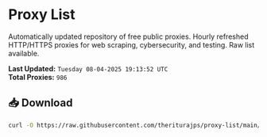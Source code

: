 # Proxy List

Automatically updated repository of free public proxies. Hourly refreshed HTTP/HTTPS proxies for web scraping, cybersecurity, and testing. Raw list available.

**Last Updated:** `Tuesday 08-04-2025 19:13:52 UTC`  
**Total Proxies:** `986`

## 📥 Download
```bash
curl -O https://raw.githubusercontent.com/theriturajps/proxy-list/main/proxies.txt
